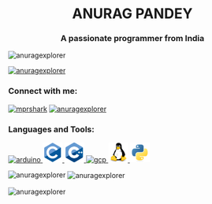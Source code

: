 <h1 align="center"> ANURAG PANDEY </h1>
<h3 align="center">A passionate programmer from India</h3>

<p align="left"> <img src="https://komarev.com/ghpvc/?username=anuragexplorer&label=Profile%20views&color=0e75b6&style=flat" alt="anuragexplorer" /> </p>

<p align="left"> <a href="https://github.com/ryo-ma/github-profile-trophy"><img src="https://github-profile-trophy.vercel.app/?username=anuragexplorer" alt="anuragexplorer" /></a> </p>


<h3 align="left">Connect with me:</h3>
<p align="left">
<a href="https://linkedin.com/in/anurag-pandey-1420bb322" target="blank"><img align="center" src="https://raw.githubusercontent.com/rahuldkjain/github-profile-readme-generator/master/src/images/icons/Social/linked-in-alt.svg" alt="mprshark" height="30" width="40" /></a>
<a href="https://instagram.com/realanurag_" target="blank"><img align="center" src="https://raw.githubusercontent.com/rahuldkjain/github-profile-readme-generator/master/src/images/icons/Social/instagram.svg" alt="anuragexplorer" height="30" width="40" /></a>
</p>

<h3 align="left">Languages and Tools:</h3>
<p align="left"> <a href="https://www.arduino.cc/" target="_blank" rel="noreferrer"> <img src="https://cdn.worldvectorlogo.com/logos/arduino-1.svg" alt="arduino" width="40" height="40"/> </a> <a href="https://www.cprogramming.com/" target="_blank" rel="noreferrer"> <img src="https://raw.githubusercontent.com/devicons/devicon/master/icons/c/c-original.svg" alt="c" width="40" height="40"/> </a> <a href="https://www.w3schools.com/cpp/" target="_blank" rel="noreferrer"> <img src="https://raw.githubusercontent.com/devicons/devicon/master/icons/cplusplus/cplusplus-original.svg" alt="cplusplus" width="40" height="40"/> </a> <a href="https://cloud.google.com" target="_blank" rel="noreferrer"> <img src="https://www.vectorlogo.zone/logos/google_cloud/google_cloud-icon.svg" alt="gcp" width="40" height="40"/> </a> <a href="https://www.linux.org/" target="_blank" rel="noreferrer"> <img src="https://raw.githubusercontent.com/devicons/devicon/master/icons/linux/linux-original.svg" alt="linux" width="40" height="40"/> </a> <a href="https://www.python.org" target="_blank" rel="noreferrer"> <img src="https://raw.githubusercontent.com/devicons/devicon/master/icons/python/python-original.svg" alt="python" width="40" height="40"/> </a> </p>

<p><img align="left" src="https://github-readme-stats.vercel.app/api/top-langs?username=anuragexplorer&show_icons=true&locale=en&layout=compact" alt="anuragexplorer" /></p>

<p>&nbsp;<img align="center" src="https://github-readme-stats.vercel.app/api?username=anuragexplorer&show_icons=true&locale=en" alt="anuragexplorer" /></p>

<p><img align="center" src="https://github-readme-streak-stats.herokuapp.com/?user=anuragexplorer&" alt="anuragexplorer" /></p>
